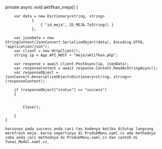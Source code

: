 private async void aktifkan_meja()
	{
		
		var data = new Dictionary<string, string>
				{
					{ "id_meja", ID_MEJA.ToString() }
				};

		var jsonData = new StringContent(JsonConvert.SerializeObject(data), Encoding.UTF8, "application/json");
		var client = new HttpClient();
		string ip = App.API_HOST + "meja/aktifkan.php";

		var response = await client.PostAsync(ip, jsonData);
		var responseContent = await response.Content.ReadAsStringAsync();
		var responseObject = JsonConvert.DeserializeObject<Dictionary<string, string>>(responseContent);

		if (responseObject["status"] == "success")
		{

			
			Close();
		
		}
	}

	harusnya pada success anda cari tau kodenya ketika ditutup langsung merefresh meja. karna sepertinya di ProdukMenu.xaml.cs ada methodnya
	coba anda cari methodnya di ProdukMenu.xaml.cs dan contoh di Tunai_Modal.xaml.cs_